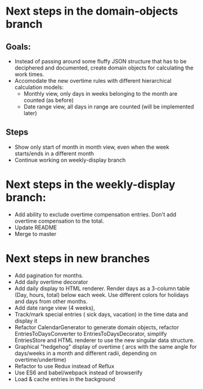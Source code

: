 # Next steps in the domain-objects branch

## Goals:
- Instead of passing around some fluffy JSON structure that has to be deciphered and documented, create domain objects for calculating the work times.
- Accomodate the new overtime rules with different hierarchical calculation models:
  - Monthly view, only days in weeks belonging to the month are counted (as before)
  - Date range view, all days in range are counted (will be implemented later)

## Steps
- Show only start of month in month view, even when the week starts/ends in a different month
- Continue working on weekly-display branch

# Next steps in the weekly-display branch:
- Add ability to exclude overtime compensation entries. Don't add overtime compensation to the total.
- Update README
- Merge to master

# Next steps in new branches
- Add pagination for months.
- Add daily overtime decorator
- Add daily display to HTML renderer. Render days as a 3-column table (Day, hours, total) below each week. Use different colors for holidays and days from other months.
- Add date range view (4 weeks),
- Track/mark special entries ( sick days, vacation) in the time data and display it
- Refactor CalendarGenerator to generate domain objects, refactor EntriesToDaysConverter to EntriesToDaysDecorator, simplify EntriesStore and HTML renderer to use the new singular data structure.
- Graphical "hedgehog" display of overtime ( arcs with the same angle for days/weeks in a month and different radii, depending on overtime/undertime)
- Refactor to use Redux instead of Reflux
- Use ES6 and babel/webpack instead of browserify
- Load & cache entries in the background
